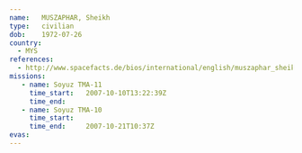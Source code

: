 ```yaml
---
name:	MUSZAPHAR, Sheikh
type:	civilian
dob:	1972-07-26
country:
  - MYS
references:
  - http://www.spacefacts.de/bios/international/english/muszaphar_sheikh.htm
missions:
   - name: Soyuz TMA-11
     time_start:   2007-10-10T13:22:39Z
     time_end:     
   - name: Soyuz TMA-10
     time_start:   
     time_end:     2007-10-21T10:37Z
evas:
---
```

